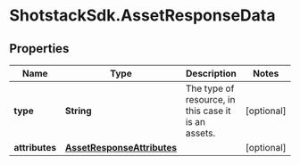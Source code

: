 # ShotstackSdk.AssetResponseData

## Properties

Name | Type | Description | Notes
------------ | ------------- | ------------- | -------------
**type** | **String** | The type of resource, in this case it is an assets. | [optional] 
**attributes** | [**AssetResponseAttributes**](AssetResponseAttributes.md) |  | [optional] 



